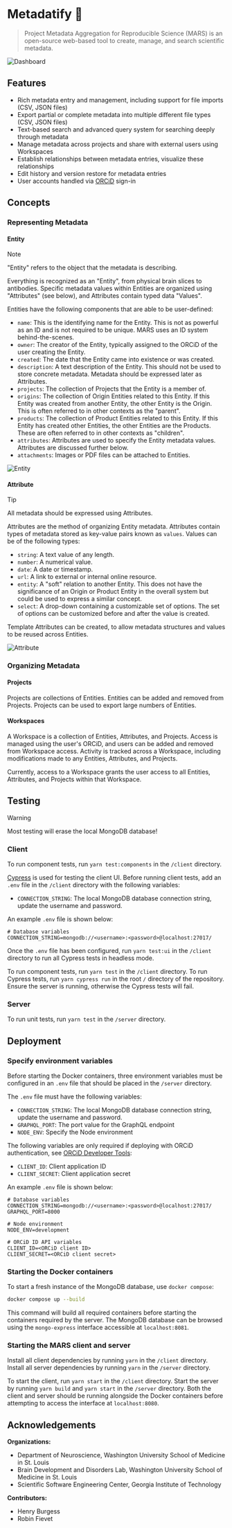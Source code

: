 # Metadatify 🧪

> Project Metadata Aggregation for Reproducible Science (MARS) is an open-source web-based tool to create, manage, and search scientific metadata.

![Dashboard](website/src/img/Dashboard.png)

## Features

- Rich metadata entry and management, including support for file imports (CSV, JSON files)
- Export partial or complete metadata into multiple different file types (CSV, JSON files)
- Text-based search and advanced query system for searching deeply through metadata
- Manage metadata across projects and share with external users using Workspaces
- Establish relationships between metadata entries, visualize these relationships
- Edit history and version restore for metadata entries
- User accounts handled via [ORCiD](https://orcid.org) sign-in

## Concepts

### Representing Metadata

#### Entity

> [!NOTE]
> "Entity" refers to the object that the metadata is describing.

Everything is recognized as an "Entity", from physical brain slices to antibodies. Specific metadata values within Entities are organized using "Attributes" (see below), and Attributes contain typed data "Values".

Entities have the following components that are able to be user-defined:

- `name`: This is the identifying name for the Entity. This is not as powerful as an ID and is not required to be unique. MARS uses an ID system behind-the-scenes.
- `owner`: The creator of the Entity, typically assigned to the ORCiD of the user creating the Entity.
- `created`: The date that the Entity came into existence or was created.
- `description`: A text description of the Entity. This should not be used to store concrete metadata. Metadata should be expressed later as Attributes.
- `projects`: The collection of Projects that the Entity is a member of.
- `origins`: The collection of Origin Entities related to this Entity. If this Entity was created from another Entity, the other Entity is the Origin. This is often referred to in other contexts as the "parent".
- `products`: The collection of Product Entities related to this Entity. If this Entity has created other Entities, the other Entities are the Products. These are often referred to in other contexts as "children".
- `attributes`: Attributes are used to specify the Entity metadata values. Attributes are discussed further below.
- `attachments`: Images or PDF files can be attached to Entities.

![Entity](website/src/img/Entity.png)

#### Attribute

> [!TIP]
> All metadata should be expressed using Attributes.

Attributes are the method of organizing Entity metadata. Attributes contain types of metadata stored as key-value pairs known as `values`. Values can be of the following types:

- `string`: A text value of any length.
- `number`: A numerical value.
- `date`: A date or timestamp.
- `url`: A link to external or internal online resource.
- `entity`: A "soft" relation to another Entity. This does not have the significance of an Origin or Product Entity in the overall system but could be used to express a similar concept.
- `select`: A drop-down containing a customizable set of options. The set of options can be customized before and after the value is created.

Template Attributes can be created, to allow metadata structures and values to be reused across Entities.

![Attribute](website/src/img/Attribute.png)

### Organizing Metadata

#### Projects

Projects are collections of Entities. Entities can be added and removed from Projects. Projects can be used to export large numbers of Entities.

#### Workspaces

A Workspace is a collection of Entities, Attributes, and Projects. Access is managed using the user's ORCiD, and users can be added and removed from Workspace access. Activity is tracked across a Workspace, including modifications made to any Entities, Attributes, and Projects.

Currently, access to a Workspace grants the user access to all Entities, Attributes, and Projects within that Workspace.

## Testing

> [!WARNING]
> Most testing will erase the local MongoDB database!

### Client

To run component tests, run `yarn test:components` in the `/client` directory.

[Cypress](https://www.cypress.io/) is used for testing the client UI. Before running client tests, add an `.env` file in the `/client` directory with the following variables:

- `CONNECTION_STRING`: The local MongoDB database connection string, update the username and password.

An example `.env` file is shown below:

```Text
# Database variables
CONNECTION_STRING=mongodb://<username>:<password>@localhost:27017/
```

Once the `.env` file has been configured, run `yarn test:ui` in the `/client` directory to run all Cypress tests in headless mode.

To run component tests, run `yarn test` in the `/client` directory. To run Cypress tests, run `yarn cypress run` in the root `/` directory of the repository. Ensure the server is running, otherwise the Cypress tests will fail.

### Server

To run unit tests, run `yarn test` in the `/server` directory.

## Deployment

### Specify environment variables

Before starting the Docker containers, three environment variables must be configured in an `.env` file that should be placed in the `/server` directory.

The `.env` file must have the following variables:

- `CONNECTION_STRING`: The local MongoDB database connection string, update the username and password.
- `GRAPHQL_PORT`: The port value for the GraphQL endpoint
- `NODE_ENV`: Specify the Node environment

The following variables are only required if deploying with ORCiD authentication, see [ORCiD Developer Tools](https://orcid.org/developer-tools):

- `CLIENT_ID`: Client application ID
- `CLIENT_SECRET`: Client application secret

An example `.env` file is shown below:

```Text
# Database variables
CONNECTION_STRING=mongodb://<username>:<password>@localhost:27017/
GRAPHQL_PORT=8000

# Node environment
NODE_ENV=development

# ORCiD ID API variables
CLIENT_ID=<ORCiD client ID>
CLIENT_SECRET=<ORCiD client secret>
```

### Starting the Docker containers

To start a fresh instance of the MongoDB database, use `docker compose`:

```Bash
docker compose up --build
```

This command will build all required containers before starting the containers required by the server. The MongoDB database can be browsed using the `mongo-express` interface accessible at `localhost:8081`.

### Starting the MARS client and server

Install all client dependencies by running `yarn` in the `/client` directory. Install all server dependencies by running `yarn` in the `/server` directory.

To start the client, run `yarn start` in the `/client` directory. Start the server by running `yarn build` and `yarn start` in the `/server` directory. Both the client and server should be running alongside the Docker containers before attempting to access the interface at `localhost:8080`.

## Acknowledgements

**Organizations:**

- Department of Neuroscience, Washington University School of Medicine in St. Louis
- Brain Development and Disorders Lab, Washington University School of Medicine in St. Louis
- Scientific Software Engineering Center, Georgia Institute of Technology

**Contributors:**

- Henry Burgess
- Robin Fievet
